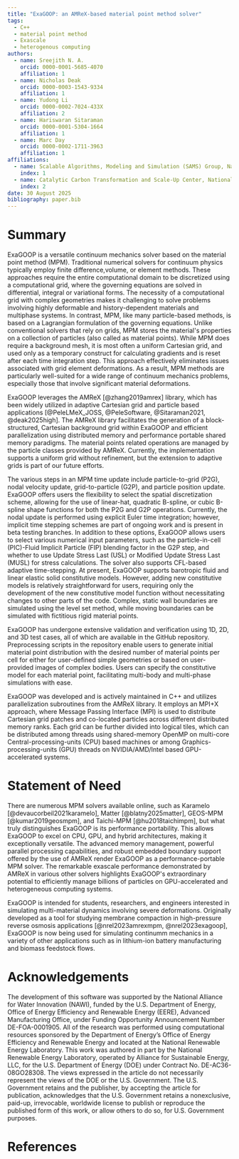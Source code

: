 ```yaml
---
title: "ExaGOOP: an AMReX-based material point method solver"
tags:
  - C++
  - material point method
  - Exascale
  - heterogenous computing
authors:
  - name: Sreejith N. A.
    orcid: 0000-0001-5685-4070
    affiliation: 1
  - name: Nicholas Deak
    orcid: 0000-0003-1543-9334
    affiliation: 1
  - name: Yudong Li
    orcid: 0000-0002-7024-433X
    affiliation: 2
  - name: Hariswaran Sitaraman
    orcid: 0000-0001-5304-1664
    affiliation: 1
  - name: Marc Day
    orcid: 0000-0002-1711-3963
    affiliation: 1
affiliations:
  - name: Scalable Algorithms, Modeling and Simulation (SAMS) Group, National Renewable Energy Laboratory, USA
    index: 1
  - name: Catalytic Carbon Transformation and Scale-Up Center, National Renewable Energy Laboratory, USA
    index: 2  
date: 30 August 2025
bibliography: paper.bib
---
```


# Summary

ExaGOOP is a versatile continuum mechanics solver based on the material point method (MPM). Traditional numerical solvers for continuum physics typically employ finite difference,volume, or element methods. These approaches require the entire computational domain to be discretized using a computational grid, where the governing equations are solved in differential, integral or variational forms. The necessity of a computational grid with complex geometries makes it challenging to solve problems involving highly deformable and history-dependent materials and multiphase systems. In contrast, MPM, like many particle-based methods, is based on a Lagrangian formulation of the governing equations. Unlike conventional solvers that rely on grids, MPM stores the material's properties on a collection of particles (also called as material points). While MPM does require a background mesh, it is most often a uniform Cartesian grid, and used only as a temporary construct for calculating gradients and is reset after each time integration step. This approach effectively eliminates issues associated with grid element deformations. As a result, MPM methods are particularly well-suited for a wide range of continuum mechanics problems, especially those that involve significant material deformations.

ExaGOOP leverages the AMReX [@zhang2019amrex] library, which has been widely utilized in adaptive Cartesian grid and particle based applications [@PeleLMeX_JOSS, @PeleSoftware, @Sitaraman2021, @deak2025high]. The AMReX library facilitates the generation of a block-structured, Cartesian background grid within ExaGOOP and efficient parallelization using distributed memory and performance portable shared memory paradigms. The material points related operations are managed by the particle classes provided by AMReX. 
 Currently, the implementation supports a uniform grid without refinement, but the extension to adaptive grids is part of our future efforts. 

The various steps in an MPM time update include particle-to-grid (P2G), nodal velocity update, grid-to-particle (G2P), and particle position update. ExaGOOP offers users the flexibility to select the spatial discretization scheme, allowing for the use of linear-hat, quadratic B-spline, or cubic B-spline shape functions for both the P2G and G2P operations. Currently, the nodal update is performed using explicit Euler time integration; however, implicit time stepping schemes are part of ongoing work and is present in beta testing branches. In addition to these options, ExaGOOP allows users to select various numerical input parameters, such as the particle-in-cell (PIC)-Fluid Implicit Particle (FIP) blending factor in the G2P step, and whether to use Update Stress Last (USL) or Modified Update Stress Last (MUSL) for stress calculations. The solver also supports CFL-based adaptive time-stepping. At present, ExaGOOP supports barotropic fluid and linear elastic solid constitutive models. However, adding new constitutive models is relatively straightforward for users, requiring only the development of the new constitutive model function without necessitating changes to other parts of the code. Complex, static wall boundaries are simulated using the level set method, while moving boundaries can be simulated with fictitious rigid material points.

ExaGOOP has undergone extensive validation and verification using 1D, 2D, and 3D test cases, all of which are available in the GitHub repository. Preprocessing scripts in the repository enable users to generate initial material point distribution with the desired number of material points per cell for either for user-defined simple geometries or based on user-provided images of complex bodies. Users can specify the constitutive model for each material point, facilitating multi-body and multi-phase simulations with ease.

ExaGOOP was developed and is actively maintained in C++ and utilizes parallelization subroutines from the AMReX library. It employs an MPI+X approach, where Message Passing Interface (MPI) is used to distribute Cartesian grid patches and co-located particles across different distributed memory ranks. Each grid can be further divided into logical tiles, which can be distributed among threads using shared-memory OpenMP on multi-core Central-processing-units (CPU) based machines or among Graphics-processing-units (GPU) threads on NVIDIA/AMD/Intel based GPU-accelerated systems.

# Statement of Need

There are numerous MPM solvers available online, such as Karamelo [@devaucorbeil2021karamelo], Matter [@blatny2025matter], GEOS-MPM [@kumar2019geosmpm], and Taichi-MPM [@hu2018taichimpm], but what truly distinguishes ExaGOOP is its performance portability. This allows ExaGOOP to excel on CPU, GPU, and hybrid architectures, making it exceptionally versatile. The advanced memory management, powerful parallel processing capabilities, and robust embedded boundary support offered by the use of AMReX render ExaGOOP as a performance-portable MPM solver. The remarkable exascale performance demonstrated by AMReX in various other solvers highlights ExaGOOP's extraordinary potential to efficiently manage billions of particles on GPU-accelerated and heterogeneous computing systems.

ExaGOOP is intended for students, researchers, and engineers interested in simulating multi-material dynamics involving severe deformations. Originally developed as a tool for studying membrane compaction in high-pressure reverse osmosis applications [@nrel2023amrexmpm, @nrel2023exagoop], ExaGOOP is now being used for simulating continumm mechanics in a variety of other applications such as in lithium-ion battery manufacturing and biomass feedstock flows.

# Acknowledgements

The development of this software was supported by the National Alliance for Water Innovation (NAWI), funded by the U.S. Department of Energy, Office of Energy Efficiency and Renewable Energy (EERE), Advanced Manufacturing Office, under Funding Opportunity Announcement Number DE-FOA-0001905. All of the research was performed using computational resources sponsored by the Department of Energy’s Office of Energy Efficiency and Renewable Energy and located at the National Renewable Energy Laboratory. This work was authored in part by the National Renewable Energy Laboratory, operated by Alliance for Sustainable Energy, LLC, for the U.S. Department of Energy (DOE) under Contract No. DE-AC36-08GO28308. The views expressed in the article do not
necessarily represent the views of the DOE or the U.S. Government. The U.S. Government retains and the publisher, by accepting the article for publication, acknowledges that the U.S. Government retains a nonexclusive, paid-up, irrevocable, worldwide license to publish or reproduce the published form of this work, or allow others to do so, for U.S. Government purposes.

# References



